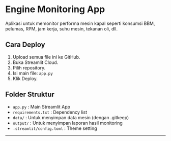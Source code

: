 
# Engine Monitoring App

Aplikasi untuk memonitor performa mesin kapal seperti konsumsi BBM, pelumas, RPM, jam kerja, suhu mesin, tekanan oli, dll.

## Cara Deploy
1. Upload semua file ini ke GitHub.
2. Buka Streamlit Cloud.
3. Pilih repository.
4. Isi main file: `app.py`
5. Klik Deploy.

## Folder Struktur
- `app.py` : Main Streamlit App
- `requirements.txt` : Dependency list
- `data/` : Untuk menyimpan data mesin (dengan .gitkeep)
- `output/` : Untuk menyimpan laporan hasil monitoring
- `.streamlit/config.toml` : Theme setting

---
